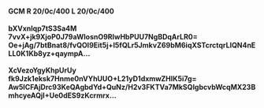 #### GCM R 20/0c/400 L 20/0c/400
**bXVxnlqp7tS3Sa4M**<br/>**7vvX+jk9XjoP0J79aWIosnO9RIwHbPUU7NgBDqArLR0=**<br/>**Oe+jAg/7btBnat8/fvQOl9Eit5j+I5fQLr5JmkvZ69bM6iqXSTcrctqrLIQN4nELL0K1Kb8yz+qaympA...**<br/><br/>
**XcVezoYgyKhpUrUy**<br/>**fk9Jzk1eksk7Hnme0nVYhUUO+L21yD1dxmwZHIK5i7g=**<br/>**Aw5ICFAjDrc93KeQAgbdYd+QuNz/H2v3FKTVa7MkSQIgbcvbWcqMX23BmhcyeAQjI+Ue0dES9zKcrmrx...**